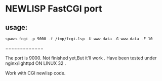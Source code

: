 NEWLISP FastCGI port
=============

usage:
-----

	spawn-fcgi -p 9000 -f /tmp/fcgi.lsp -U www-data -G www-data -F 10


=============

The port is 9000. 
Not finished yet,But it'll work .
Have been tested under nginx/lighttpd ON LINUX 32 .

Work with CGI newlisp code.

